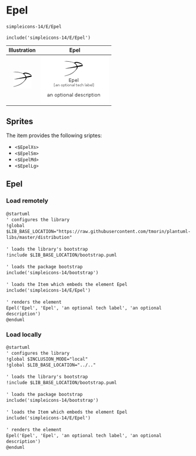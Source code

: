 # Epel


```text
simpleicons-14/E/Epel
```

```text
include('simpleicons-14/E/Epel')
```



| Illustration | Epel |
| :---: | :---: |
| ![illustration for Illustration](../../simpleicons-14/E/Epel.png) | ![illustration for Epel](../../simpleicons-14/E/Epel.Local.png) |



## Sprites
The item provides the following sriptes:

- `<$EpelXs>`
- `<$EpelSm>`
- `<$EpelMd>`
- `<$EpelLg>`





## Epel

### Load remotely
```plantuml
@startuml
' configures the library
!global $LIB_BASE_LOCATION="https://raw.githubusercontent.com/tmorin/plantuml-libs/master/distribution"

' loads the library's bootstrap
!include $LIB_BASE_LOCATION/bootstrap.puml

' loads the package bootstrap
include('simpleicons-14/bootstrap')

' loads the Item which embeds the element Epel
include('simpleicons-14/E/Epel')

' renders the element
Epel('Epel', 'Epel', 'an optional tech label', 'an optional description')
@enduml
```

### Load locally
```plantuml
@startuml
' configures the library
!global $INCLUSION_MODE="local"
!global $LIB_BASE_LOCATION="../.."

' loads the library's bootstrap
!include $LIB_BASE_LOCATION/bootstrap.puml

' loads the package bootstrap
include('simpleicons-14/bootstrap')

' loads the Item which embeds the element Epel
include('simpleicons-14/E/Epel')

' renders the element
Epel('Epel', 'Epel', 'an optional tech label', 'an optional description')
@enduml
```

